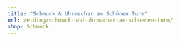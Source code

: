 ```yaml
---
title: "Schmuck & Uhrmacher am Schönen Turm"
url: /erding/schmuck-und-uhrmacher-am-schoenen-turm/
shop: Schmuck
---
```

